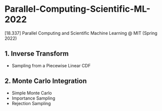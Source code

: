 # Parallel-Computing-Scientific-ML-2022
[18.337] Parallel Computing and Scientific Machine Learning @ MIT (Spring 2022)

## 1. Inverse Transform 
  * Sampling from a Piecewise Linear CDF

## 2. Monte Carlo Integration
  * Simple Monte Carlo
  * Importance Sampling
  * Rejection Sampling
